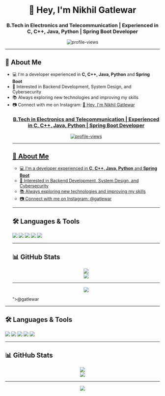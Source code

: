 <!-- README.md -->
<h1 align="center">🚀 Hey, I'm Nikhil Gatlewar</h1>
<h3 align="center">B.Tech in Electronics and Telecommunication | Experienced in C, C++, Java, Python | Spring Boot Developer</h3>

<p align="center">
  <img src="https://komarev.com/ghpvc/?username=gaurav007865&label=Profile%20Views&color=0e75b6&style=flat" alt="profile-views" />
</p>

<hr>

<!-- About Me -->
<h2>🧠 About Me</h2>
<ul>
  <li>💻 I'm a developer experienced in <strong>C, C++, Java, Python</strong> and <strong>Spring Boot</strong></li>
  <li>🔐 Interested in Backend Development, System Design, and Cybersecurity</li>
  <li>📚 Always exploring new technologies and improving my skills</li>
  <li>📷 Connect with me on Instagram: <a href="https://www.instagram.com/gatlewar?igsh=MXZ2a21mNWNhN3c3bQ==" target="<!-- README.md -->
<h1 align="center">🚀 Hey, I'm Nikhil Gatlewar</h1>
<h3 align="center">B.Tech in Electronics and Telecommunication | Experienced in C, C++, Java, Python | Spring Boot Developer</h3>

<p align="center">
  <img src="https://komarev.com/ghpvc/?username=gaurav007865&label=Profile%20Views&color=0e75b6&style=flat" alt="profile-views" />
</p>

<hr>

<!-- About Me -->
<h2>🧠 About Me</h2>
<ul>
  <li>💻 I'm a developer experienced in <strong>C, C++, Java, Python</strong> and <strong>Spring Boot</strong></li>
  <li>🔐 Interested in Backend Development, System Design, and Cybersecurity</li>
  <li>📚 Always exploring new technologies and improving my skills</li>
  <li>📷 Connect with me on Instagram: <a href="https://www.instagram.com/gatlewar/" target="_blank">@gatlewar</a></li>
</ul>

<hr>

<!-- Languages & Tools -->
<h2>🛠 Languages & Tools</h2>
<p>
  <img src="https://img.shields.io/badge/C-00599C?style=for-the-badge&logo=c&logoColor=white" />
  <img src="https://img.shields.io/badge/C++-00599C?style=for-the-badge&logo=c%2B%2B&logoColor=white" />
  <img src="https://img.shields.io/badge/Java-007396?style=for-the-badge&logo=java&logoColor=white" />
  <img src="https://img.shields.io/badge/Python-3776AB?style=for-the-badge&logo=python&logoColor=white" />
  <img src="https://img.shields.io/badge/SpringBoot-6DB33F?style=for-the-badge&logo=spring-boot&logoColor=white" />
</p>

<hr>

<!-- GitHub Stats -->
<h2>📊 GitHub Stats</h2>
<p align="center">
  <img src="https://github-readme-stats.vercel.app/api?username=gaurav007865&show_icons=true&theme=dark&hide_border=true" />
  <br />
  <img src="https://github-readme-streak-stats.herokuapp.com/?user=gaurav007865&theme=dark&hide_border=true" />
</p>

<hr>

<!-- Footer Typing Effect -->
<p align="center">
  <img src="https://readme-typing-svg.herokuapp.com?font=Fira+Code&size=22&pause=1000&color=00F5FF&center=true&vCenter=true&width=500&lines=Hello+World+🌍;B.Tech+Engineer+with+Code+Passion+💡;Follow+@gatlewar+on+Instagram+📷;Keep+Learning%2C+Keep+Building+🚀" />
</p>
">@gatlewar</a></li>
</ul>

<hr>

<!-- Languages & Tools -->
<h2>🛠 Languages & Tools</h2>
<p>
  <img src="https://img.shields.io/badge/C-00599C?style=for-the-badge&logo=c&logoColor=white" />
  <img src="https://img.shields.io/badge/C++-00599C?style=for-the-badge&logo=c%2B%2B&logoColor=white" />
  <img src="https://img.shields.io/badge/Java-007396?style=for-the-badge&logo=java&logoColor=white" />
  <img src="https://img.shields.io/badge/Python-3776AB?style=for-the-badge&logo=python&logoColor=white" />
  <img src="https://img.shields.io/badge/SpringBoot-6DB33F?style=for-the-badge&logo=spring-boot&logoColor=white" />
</p>

<hr>

<!-- GitHub Stats -->
<h2>📊 GitHub Stats</h2>
<p align="center">
  <img src="https://github-readme-stats.vercel.app/api?username=gaurav007865&show_icons=true&theme=dark&hide_border=true" />
  <br />
  <img src="https://github-readme-streak-stats.herokuapp.com/?user=gaurav007865&theme=dark&hide_border=true" />
</p>

<hr>

<!-- Footer Typing Effect -->
<p align="center">
  <img src="https://readme-typing-svg.herokuapp.com?font=Fira+Code&size=22&pause=1000&color=00F5FF&center=true&vCenter=true&width=500&lines=Hello+World+🌍;B.Tech+Engineer+with+Code+Passion+💡;Follow+@gatlewar+on+Instagram+📷;Keep+Learning%2C+Keep+Building+🚀" />
</p>
